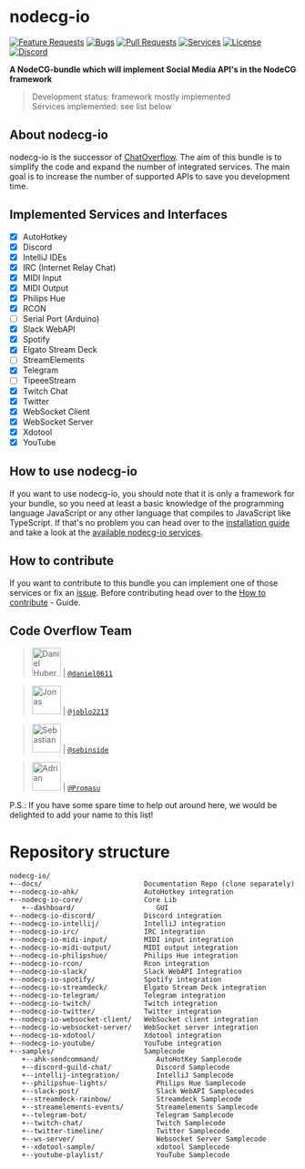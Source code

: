 # nodecg-io

[![Feature Requests](https://img.shields.io/github/issues/codeoverflow-org/nodecg-io/enhancement?label=Feature%20Requests&style=flat-square)](https://github.com/codeoverflow-org/nodecg-io/labels/enhancement)
[![Bugs](https://img.shields.io/github/issues/codeoverflow-org/nodecg-io/bug?label=Bugs&style=flat-square)](https://github.com/codeoverflow-org/nodecg-io/labels/bug)
[![Pull Requests](https://img.shields.io/github/issues-pr/codeoverflow-org/nodecg-io?label=Pull%20Requests&style=flat-square)](https://github.com/codeoverflow-org/nodecg-io/pulls)
[![Services](https://img.shields.io/static/v1?label=Services%20implemented&message=18&color=blue&style=flat-square)](https://nodecg.io/services/)
[![License](https://img.shields.io/github/license/codeoverflow-org/nodecg-io?label=License&style=flat-square)](https://github.com/codeoverflow-org/nodecg-io/blob/master/LICENSE)
[![Discord](https://img.shields.io/badge/discord-join-7289DA.svg?logo=discord&style=flat-square)](https://discord.gg/sX2Gjbs/)

**A NodeCG-bundle which will implement Social Media API's in the NodeCG framework**

> Development status: framework mostly implemented  
> Services implemented: see list below

## About nodecg-io

nodecg-io is the successor of [ChatOverflow](https://github.com/codeoverflow-org/chatoverflow). The aim of this bundle is to simplify the code and expand the number of integrated services. The main goal is to increase the number of supported APIs to save you development time.

## Implemented Services and Interfaces

-   [x] AutoHotkey
-   [x] Discord
-   [x] IntelliJ IDEs
-   [x] IRC (Internet Relay Chat)
-   [x] MIDI Input
-   [x] MIDI Output
-   [x] Philips Hue
-   [x] RCON
-   [ ] Serial Port (Arduino)
-   [x] Slack WebAPI
-   [x] Spotify
-   [x] Elgato Stream Deck
-   [ ] StreamElements
-   [x] Telegram
-   [ ] TipeeeStream
-   [x] Twitch Chat
-   [x] Twitter
-   [x] WebSocket Client
-   [x] WebSocket Server
-   [x] Xdotool
-   [x] YouTube

## How to use nodecg-io

If you want to use nodecg-io, you should note that it is only a framework for your bundle, so you need at least a basic knowledge of the programming language JavaScript or any other language that compiles to JavaScript like TypeScript.
If that's no problem you can head over to the [installation guide](https://nodecg.io/getting_started/install/) and take a look at the [available nodecg-io services](https://nodecg.io/services/).

## How to contribute

If you want to contribute to this bundle you can implement one of those services or fix an [issue](https://github.com/codeoverflow-org/nodecg-io/issues). Before contributing head over to the [How to contribute](https://nodecg.io/contribute/contribute/) - Guide.

## Code Overflow Team

> <img src="https://avatars.githubusercontent.com/daniel0611"   height="50px" title="Daniel Huber"/> | [`@daniel0611`](https://github.com/daniel0611)

> <img src="https://avatars.githubusercontent.com/joblo2213"    height="50px" title="Jonas"/> | [`@joblo2213`](https://github.com/joblo2213)

> <img src="https://avatars.githubusercontent.com/sebinside"    height="50px" title="Sebastian"/> | [`@sebinside`](https://github.com/sebinside)

> <img src="https://avatars.githubusercontent.com/Promasu"    height="50px" title="Adrian"/> | [`@Promasu`](https://github.com/Promasu)

P.S.: If you have some spare time to help out around here, we would be delighted to add your name to this list!

# Repository structure

```
nodecg-io/
+--docs/                         Documentation Repo (clone separately)
+--nodecg-io-ahk/                AutoHotkey integration
+--nodecg-io-core/               Core Lib
   +--dashboard/                    GUI
+--nodecg-io-discord/            Discord integration
+--nodecg-io-intellij/           IntelliJ integration
+--nodecg-io-irc/                IRC integration
+--nodecg-io-midi-input/         MIDI input integration
+--nodecg-io-midi-output/        MIDI output integration
+--nodecg-io-philipshue/         Philips Hue integration
+--nodecg-io-rcon/               Rcon integration
+--nodecg-io-slack/              Slack WebAPI Integration
+--nodecg-io-spotify/            Spotify integration
+--nodecg-io-streamdeck/         Elgato Stream Deck integration
+--nodecg-io-telegram/           Telegram integration
+--nodecg-io-twitch/             Twitch integration
+--nodecg-io-twitter/            Twitter integration
+--nodecg-io-websocket-client/   WebSocket client integration
+--nodecg-io-websocket-server/   WebSocket server integration
+--nodecg-io-xdotool/            Xdotool integration
+--nodecg-io-youtube/            YouTube integration
+--samples/                      Samplecode
   +--ahk-sendcommand/              AutoHotKey Samplecode
   +--discord-guild-chat/           Discord Samplecode
   +--intellij-integration/         IntelliJ Samplecode
   +--philipshue-lights/            Philips Hue Samplecode
   +--slack-post/                   Slack WebAPI Samplecodes
   +--streamdeck-rainbow/           Streamdeck Samplecode
   +--streamelements-events/        Streamelements Samplecode
   +--telegram-bot/                 Telegram Samplecode
   +--twitch-chat/                  Twitch Samplecode
   +--twitter-timeline/             Twitter Samplecode
   +--ws-server/                    Websocket Server Samplecode
   +--xdotool-sample/               xdotool Samplecode
   +--youtube-playlist/             YouTube Samplecode
```
